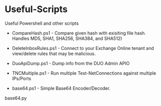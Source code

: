 # Useful-Scripts
 Useful Powershell and other scripts

* CompareHash.ps1 -
Compare given hash with exisiting file hash. Handles MD5, SHA1, SHA256, SHA384, and SHA512)

* DeleteInboxRules.ps1 - 
Connect to your Exchange Online tenant and view/delete rules that may be malicious.

* DuoApiDump.ps1 - 
Dump info from the DUO Admin APIO

* TNCMultiple.ps1 - 
Run multiple Test-NetConnections against multiple IPs/Ports

* base64.ps1 - 
Simple Base64 Encoder/Decoder.

base64.py
